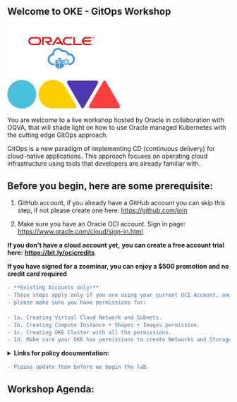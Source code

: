 

## Welcome to OKE - GitOps Workshop ##

<img src="https://github.com/deton57/OKE-GitOps/blob/main/pics/oracle-oke.PNG" width="256"/>
<img src="https://github.com/deton57/OKE-GitOps/blob/main/pics/OQVA-Logo-new.png" width="256"/>


You are welcome to a live workshop hosted by Oracle in collaboration with OQVA, that will shade light on how to use Oracle managed Kubernetes with the cutting edge GitOps approach.

GitOps is a new paradigm of implementing CD (continuous delivery) for cloud-native applications. This approach focuses on operating cloud infrastructure using tools that developers are already familiar with.



## Before you begin, here are some prerequisite: ##


1. GitHub account, if you already have a GitHub account you can skip this step,
if not please create one here: https://github.com/join

2. Make sure you have an Oracle OCI account.
Sign in page: https://www.oracle.com/cloud/sign-in.html

**If you don't have a cloud account yet,**
**you can create a free account trial here:** 
**https://bit.ly/ocicredits**

**If you have signed for a zoominar,
you can enjoy a $500 promotion and no credit card required** 

```diff 
- **Existing Accounts only!** 
- These steps apply only if you are using your current OCI Account, and you are not under root compartment
- please make sure you have permissions for:

- 1a. Creating Virtual Cloud Network and Subnets.
- 1b. Creating Compute Instance + Shapes + Images permission.
- 1c. Creating OKE Cluster with all the permissions.
- 1d. Make sure your OKE has permissions to create Networks and Storage.
```
<details><summary><b>Links for policy documentation:</b></summary>
<p>
  
  [Link for Common policies](https://docs.cloud.oracle.com/en-us/iaas/Content/Identity/Concepts/commonpolicies.htm)
  
  [Link for OKE Policies](https://docs.cloud.oracle.com/en-us/iaas/Content/ContEng/Concepts/contengpolicyconfig.htm)
</p></details>

```diff
- Please update them before we begin the lab.
```

## Workshop Agenda: ## 
